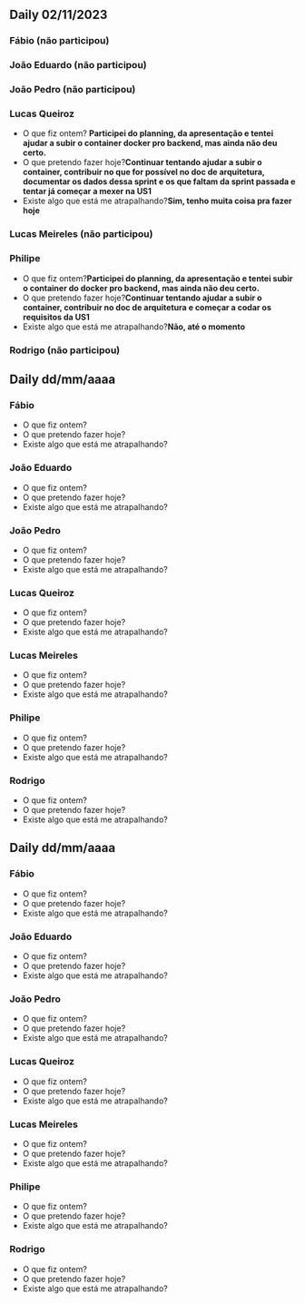 ## Daily 02/11/2023
### Fábio (não participou)

### João Eduardo (não participou)

### João Pedro (não participou)

### Lucas Queiroz
- O que fiz ontem? **Participei do planning, da apresentação e tentei ajudar a subir o container docker pro backend, mas ainda não deu certo.**
- O que pretendo fazer hoje?**Continuar tentando ajudar a subir o container, contribuir no que for possível no doc de arquitetura, documentar os dados dessa sprint e os que faltam da sprint passada e tentar já começar a mexer na US1**
- Existe algo que está me atrapalhando?**Sim, tenho muita coisa pra fazer hoje**

### Lucas Meireles (não participou)

### Philipe
- O que fiz ontem?**Participei do planning, da apresentação e tentei subir o container do docker pro backend, mas ainda não deu certo.**
- O que pretendo fazer hoje?**Continuar tentando ajudar a subir o container, contribuir no doc de arquitetura e começar a codar os requisitos da US1**
- Existe algo que está me atrapalhando?**Não, até o momento**

### Rodrigo (não participou)

## Daily dd/mm/aaaa
### Fábio
- O que fiz ontem?
- O que pretendo fazer hoje?
- Existe algo que está me atrapalhando?

### João Eduardo
- O que fiz ontem?
- O que pretendo fazer hoje?
- Existe algo que está me atrapalhando?

### João Pedro
- O que fiz ontem?
- O que pretendo fazer hoje?
- Existe algo que está me atrapalhando?

### Lucas Queiroz
- O que fiz ontem?
- O que pretendo fazer hoje?
- Existe algo que está me atrapalhando?

### Lucas Meireles
- O que fiz ontem?
- O que pretendo fazer hoje?
- Existe algo que está me atrapalhando?

### Philipe
- O que fiz ontem?
- O que pretendo fazer hoje?
- Existe algo que está me atrapalhando?

### Rodrigo
- O que fiz ontem?
- O que pretendo fazer hoje?
- Existe algo que está me atrapalhando?

## Daily dd/mm/aaaa
### Fábio
- O que fiz ontem?
- O que pretendo fazer hoje?
- Existe algo que está me atrapalhando?

### João Eduardo
- O que fiz ontem?
- O que pretendo fazer hoje?
- Existe algo que está me atrapalhando?

### João Pedro
- O que fiz ontem?
- O que pretendo fazer hoje?
- Existe algo que está me atrapalhando?

### Lucas Queiroz
- O que fiz ontem?
- O que pretendo fazer hoje?
- Existe algo que está me atrapalhando?

### Lucas Meireles
- O que fiz ontem?
- O que pretendo fazer hoje?
- Existe algo que está me atrapalhando?

### Philipe
- O que fiz ontem?
- O que pretendo fazer hoje?
- Existe algo que está me atrapalhando?

### Rodrigo
- O que fiz ontem?
- O que pretendo fazer hoje?
- Existe algo que está me atrapalhando?

